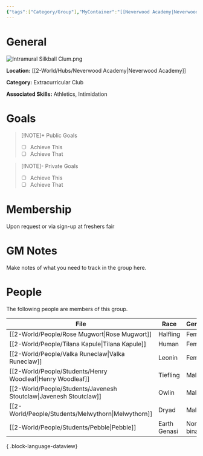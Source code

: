 ```yaml
---
{"tags":["Category/Group"],"MyContainer":"[[Neverwood Academy|Neverwood Academy]]","MyCategory":"Extracurricular Club","image":"Intramural Silkball Clum.png","obsidianUIMode":"preview","leaders":null,"staff":null,"members":null,"initiates":null,"primary_contact":null,"Skill1":"Athletics","Skill2":"Intimidation","dg-publish":true,"dg-path":"World/Groups/Extracurricular Club/Intramural Silkball Club.md","permalink":"/world/groups/extracurricular-club/intramural-silkball-club/","dgPassFrontmatter":true,"updated":"2025-09-29T12:50:14.000+01:00"}
---
```



# General

![Intramural Silkball Clum.png](/img/user/z_Assets/Extracurriculars/Intramural%20Silkball%20Clum.png)

**Location:** [[2-World/Hubs/Neverwood Academy\|Neverwood Academy]]

**Category:** Extracurricular Club

**Associated Skills:** Athletics, Intimidation
# Goals

> [!NOTE]+ Public Goals
> - [ ] Achieve This
> - [ ] Achieve That

> [!NOTE]- Private Goals
> - [ ] Achieve This
> - [ ] Achieve That

# Membership
Upon request or via sign-up at freshers fair

# GM Notes

Make notes of what you need to track in the group here. 


# People

The following people are members of this group.  


| File                                                                  | Race         | Gender     | College     |
| --------------------------------------------------------------------- | ------------ | ---------- | ----------- |
| [[2-World/People/Rose Mugwort\|Rose Mugwort]]                      | Halfling     | Female     | Prismari    |
| [[2-World/People/Tilana Kapule\|Tilana Kapule]]                    | Human        | Female     | Quandrix    |
| [[2-World/People/Valka Runeclaw\|Valka Runeclaw]]                  | Leonin       | Female     | Lorehold    |
| [[2-World/People/Students/Henry Woodleaf\|Henry Woodleaf]]         | Tiefling     | Male       | Witherbloom |
| [[2-World/People/Students/Javenesh Stoutclaw\|Javenesh Stoutclaw]] | Owlin        | Male       | Lorehold    |
| [[2-World/People/Students/Melwythorn\|Melwythorn]]                 | Dryad        | Male       | Witherbloom |
| [[2-World/People/Students/Pebble\|Pebble]]                         | Earth Genasi | Non-binary | Witherbloom |

{ .block-language-dataview}
